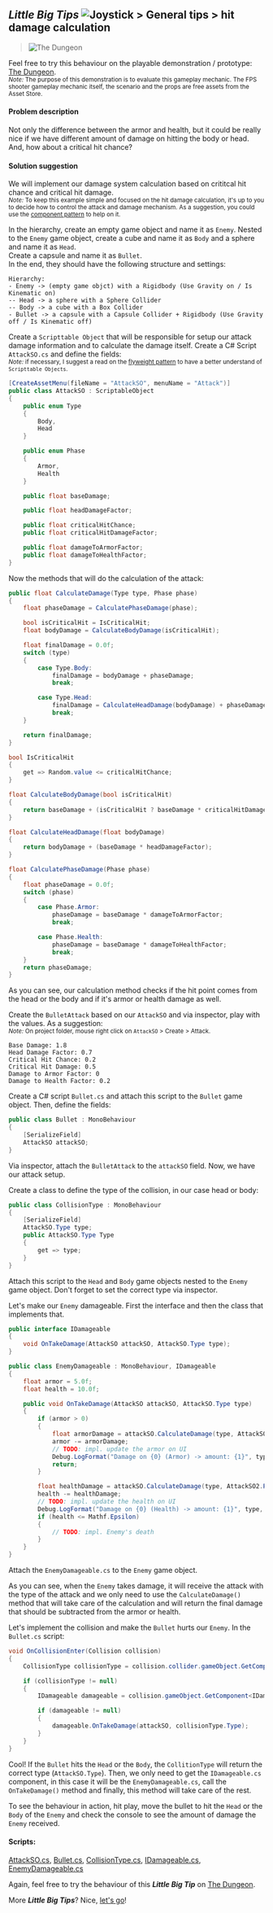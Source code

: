 ## _**Little Big Tips**_ ![Joystick](https://raw.githubusercontent.com/alissin/alissin.github.io/master/images/joystick.png) > General tips > hit damage calculation

> ![The Dungeon](./../../_images/the_dungeon/hit-damage-calculation.png)

Feel free to try this behaviour on the playable demonstration / prototype: [The Dungeon](https://simmer.io/@alissin/the-dungeon).<br/>
<sub>_Note:_ The purpose of this demonstration is to evaluate this gameplay mechanic. The FPS shooter gameplay mechanic itself, the scenario and the props are free assets from the Asset Store.</sub>

#### Problem description
Not only the difference between the armor and health, but it could be really nice if we have different amount of damage on hitting the body or head. And, how about a critical hit chance?

#### Solution suggestion
We will implement our damage system calculation based on crititcal hit chance and critical hit damage.<br/>
<sub>_Note:_ To keep this example simple and focused on the hit damage calculation, it's up to you to decide how to control the attack and damage mechanism. As a suggestion, you could use the [component pattern](../../pattern-algorithm/component) to help on it.</sub>

In the hierarchy, create an empty game object and name it as `Enemy`. Nested to the `Enemy` game object, create a cube and name it as `Body` and a sphere and name it as `Head`.<br/>
Create a capsule and name it as `Bullet`.<br/>
In the end, they should have the following structure and settings:

```
Hierarchy:
- Enemy -> (empty game objct) with a Rigidbody (Use Gravity on / Is Kinematic on)
-- Head -> a sphere with a Sphere Collider
-- Body -> a cube with a Box Collider
- Bullet -> a capsule with a Capsule Collider + Rigidbody (Use Gravity off / Is Kinematic off)
```

Create a `Scripttable Object` that will be responsible for setup our attack damage information and to calculate the damage itself. Create a C# Script `AttackSO.cs` and define the fields:<br/>
<sub>_Note:_ if necessary, I suggest a read on the [flyweight pattern](../../pattern-algorithm/flyweight) to have a better understand of `Scripttable Objects`.</sub>

```csharp
[CreateAssetMenu(fileName = "AttackSO", menuName = "Attack")]
public class AttackSO : ScriptableObject
{
    public enum Type
    {
        Body,
        Head
    }

    public enum Phase
    {
        Armor,
        Health
    }

    public float baseDamage;

    public float headDamageFactor;

    public float criticalHitChance;
    public float criticalHitDamageFactor;

    public float damageToArmorFactor;
    public float damageToHealthFactor;
}
```

Now the methods that will do the calculation of the attack:

```csharp
public float CalculateDamage(Type type, Phase phase)
{
    float phaseDamage = CalculatePhaseDamage(phase);

    bool isCriticalHit = IsCriticalHit;
    float bodyDamage = CalculateBodyDamage(isCriticalHit);

    float finalDamage = 0.0f;
    switch (type)
    {
        case Type.Body:
            finalDamage = bodyDamage + phaseDamage;
            break;

        case Type.Head:
            finalDamage = CalculateHeadDamage(bodyDamage) + phaseDamage;
            break;
    }

    return finalDamage;
}

bool IsCriticalHit
{
    get => Random.value <= criticalHitChance;
}

float CalculateBodyDamage(bool isCriticalHit)
{
    return baseDamage + (isCriticalHit ? baseDamage * criticalHitDamageFactor : 0);
}

float CalculateHeadDamage(float bodyDamage)
{
    return bodyDamage + (baseDamage * headDamageFactor);
}

float CalculatePhaseDamage(Phase phase)
{
    float phaseDamage = 0.0f;
    switch (phase)
    {
        case Phase.Armor:
            phaseDamage = baseDamage * damageToArmorFactor;
            break;

        case Phase.Health:
            phaseDamage = baseDamage * damageToHealthFactor;
            break;
    }
    return phaseDamage;
}
```

As you can see, our calculation method checks if the hit point comes from the head or the body and if it's armor or health damage as well.

Create the `BulletAttack` based on our `AttackSO` and via inspector, play with the values. As a suggestion:<br/>
<sub>_Note:_ On project folder, mouse right click on `AttackSO` > Create > Attack.</sub>

```
Base Damage: 1.8
Head Damage Factor: 0.7
Critical Hit Chance: 0.2
Critical Hit Damage: 0.5
Damage to Armor Factor: 0
Damage to Health Factor: 0.2
```

Create a C# script `Bullet.cs` and attach this script to the `Bullet` game object. Then, define the fields:

```csharp
public class Bullet : MonoBehaviour
{
    [SerializeField]
    AttackSO attackSO;
}
```

Via inspector, attach the `BulletAttack` to the `attackSO` field. Now, we have our attack setup.

Create a class to define the type of the collision, in our case head or body:

```csharp
public class CollisionType : MonoBehaviour
{
    [SerializeField]
    AttackSO.Type type;
    public AttackSO.Type Type
    {
        get => type;
    }
}
```

Attach this script to the `Head` and `Body` game objects nested to the `Enemy` game object. Don't forget to set the correct type via inspector.

Let's make our `Enemy` damageable. First the interface and then the class that implements that.

```csharp
public interface IDamageable
{
    void OnTakeDamage(AttackSO attackSO, AttackSO.Type type);
}
```

```csharp
public class EnemyDamageable : MonoBehaviour, IDamageable
{
    float armor = 5.0f;
    float health = 10.0f;

    public void OnTakeDamage(AttackSO attackSO, AttackSO.Type type)
    {
        if (armor > 0)
        {
            float armorDamage = attackSO.CalculateDamage(type, AttackSO2.Phase.Armor);
            armor -= armorDamage;
            // TODO: impl. update the armor on UI
            Debug.LogFormat("Damage on {0} (Armor) -> amount: {1}", type, armorDamage);
            return;
        }

        float healthDamage = attackSO.CalculateDamage(type, AttackSO2.Phase.Health);
        health -= healthDamage;
        // TODO: impl. update the health on UI
        Debug.LogFormat("Damage on {0} (Health) -> amount: {1}", type, healthDamage);
        if (health <= Mathf.Epsilon)
        {
            // TODO: impl. Enemy's death
        }
    }
}
```

Attach the `EnemyDamageable.cs` to the `Enemy` game object.

As you can see, when the `Enemy` takes damage, it will receive the attack with the type of the attack and we only need to use the `CalculateDamage()` method that will take care of the calculation and will return the final damage that should be subtracted from the armor or health.

Let's implement the collision and make the `Bullet` hurts our `Enemy`. In the `Bullet.cs` script:

```csharp
void OnCollisionEnter(Collision collision)
{
    CollisionType collisionType = collision.collider.gameObject.GetComponent<CollisionType>();

    if (collisionType != null)
    {
        IDamageable damageable = collision.gameObject.GetComponent<IDamageable>();

        if (damageable != null)
        {
            damageable.OnTakeDamage(attackSO, collisionType.Type);
        }
    }
}
```

Cool! If the `Bullet` hits the `Head` or the `Body`, the `CollitionType` will return the correct type (`AttackSO.Type`). Then, we only need to get the `IDamageable.cs` component, in this case it will be the `EnemyDamageable.cs`, call the `OnTakeDamage()` method and finally, this method will take care of the rest.

To see the behaviour in action, hit play, move the bullet to hit the `Head` or the `Body` of the `Enemy` and check the console to see the amount of damage the `Enemy` received.

#### Scripts:
[AttackSO.cs](./AttackSO.cs), [Bullet.cs](./Bullet.cs), [CollisionType.cs](./CollisionType.cs), [IDamageable.cs](./IDamageable.cs), [EnemyDamageable.cs](./EnemyDamageable.cs)

Again, feel free to try the behaviour of this _**Little Big Tip**_ on [The Dungeon](https://simmer.io/@alissin/the-dungeon).

More _**Little Big Tips**_? Nice, [let's go](https://github.com/alissin/little-big-tips)!